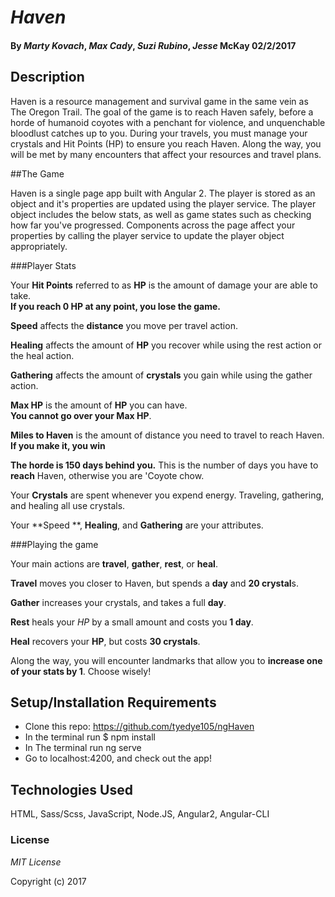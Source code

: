 # _Haven_

#### By *Marty Kovach*, *Max Cady*, *Suzi Rubino*, *Jesse* McKay 02/2/2017


## Description

Haven is a resource management and survival game in the same vein as The Oregon Trail. The goal of the game is to reach Haven safely, before a horde of humanoid coyotes with a penchant for violence, and unquenchable bloodlust catches up to you. During your travels, you must manage your crystals  and Hit Points (HP) to ensure you reach Haven. Along the way, you will be met by many encounters that affect your resources and travel plans.

##The Game

Haven is a single page app built with Angular 2. The player is stored as an object and it's properties are updated using the player service. The player object includes the below stats, as well as game states such as checking how far you've progressed.  Components across the page affect your properties by calling the player service to update the player object appropriately.

###Player Stats

Your **Hit Points** referred to as **HP** is the amount of damage your are able to take.   
**If you reach 0 HP at any point, you lose the game.**

**Speed** affects the **distance** you move per travel action.

**Healing** affects the amount of **HP** you recover while using the rest action or the heal action.

**Gathering** affects the amount of **crystals** you gain while using the gather action.

**Max HP** is the amount of **HP** you can have.   
**You cannot go over your Max HP**.

**Miles to Haven** is the amount of distance you need to travel to reach Haven. **If you make it, you win**

**The horde is 150 days behind you.**
This is the number of days you have to **reach** Haven, otherwise you are 'Coyote chow.


Your **Crystals** are spent whenever you expend energy. Traveling, gathering, and healing all use crystals.

Your **Speed **, **Healing**, and **Gathering** are your attributes.

###Playing the game

Your main actions are **travel**, **gather**, **rest**, or **heal**.

**Travel** moves you closer to Haven, but spends a **day** and **20 crystal**s.

**Gather** increases your crystals, and takes a full **day**.

**Rest** heals your *HP* by a small amount and costs you **1 day**.

**Heal** recovers your **HP**, but costs **30 crystals**.


Along the way, you will encounter landmarks that allow you to **increase one of your stats by 1**. Choose wisely!

## Setup/Installation Requirements

* Clone this repo: https://github.com/tyedye105/ngHaven
* In the terminal run $ npm install
* In The terminal run ng serve
* Go to localhost:4200, and check out the app!

## Technologies Used

HTML, Sass/Scss, JavaScript, Node.JS, Angular2, Angular-CLI

### License

*MIT License*

Copyright (c) 2017
